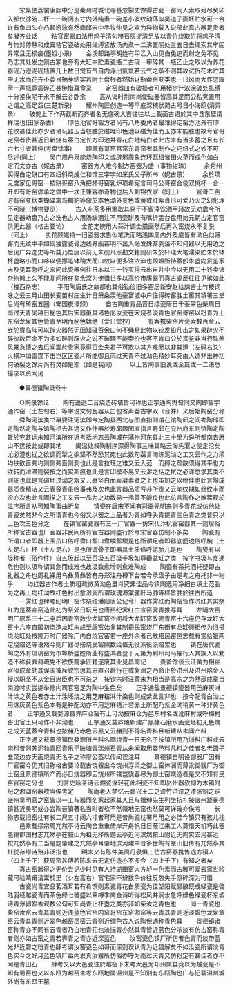 <!-- { "loadSidebar": true } -->
　　宋臬使荔裳康熙中分巡秦州时城北寺基忽裂丈馀得古瓷一窑同人索取殆尽癸卯入都仅馀碗二杯一一碗阔五寸内外纯素一碗差小波纹动荡似吴道子画坯贮水可一合许有鱼四头亦凸起游泳宛然商邱宋中丞牧仲见之欢为异物载入说部此真古器足贵者矣凝齐业话
　　粘官窑器皿法用鸡子清匀糁石灰捉清另放以青竹烧取竹将鸡子清与竹对停熬和成膏粘官瓷破处用绳缚紧放汤内煮一二沸置阴处三五日去绳索其牢固异常且无损痕(墨娥小录)
　　金溪邮路亭胡姓有甲乙入山见白兔追而射之兔不见乃志其处发之则古冢也旁有大缸中贮素瓷瓶二古砚一甲碎其一瓶乙止之取以为养花器砚乃澄泥砚瓶置几上数日觉有气自内浮出氤氲若云气之蒸不测其故试折花木贮其中无水而花卉不萎且抽芽结实若附土盘根者然始讶瓶葢窑变类也一日风雨大作忽霹雳一声瓶竟震碎乙甚惋惜耳食录
　　定窑器皿有破损者可用楮树汁浓涂破处扎缚十分紧俟阴干永不解云谷卧余
　　高从诲时荆南尚使磁器皆高其足而公私竞置用之谓之高足盌(三楚新录)
　　耀州陶匠创造一等平底深椀状简古号日小海鸥(清异录)
　　破惋上下作两截断而齐者名无底碗大吉往往以上截画古语於其中县东壁谓祥瑞也(田家杂古)
　　印色池官哥窑方者尚有八角委角者最难得定窑方池外有印花纹甚佳此亦少者诸玩器玉当较胜於磁唯印色池以磁为佳而玉亦未能胜也故今官哥定窑者贵甚近日新烧有葢白定长方印池并青花白地纯白者此古未有当多蓄之且有长六七寸者甚佳(考盘馀事)
　　印章有哥窑官窑东青窑者其制作之巧纽式之妙不可尽述(同上)
　　吴门周丹泉能烧陶印文或辟邪霾象连环瓦纽皆田火范而成色如白定而文亦古（妮古录）
　　窑器方人难今制方窑器为盛（事物绀珠）
　　余秀州买得白定缾口有四纽斜烧成仁和馆三字字如米氏父子所书（妮古录）
　　余於项元度家见哥窑一枝缾哥窑八角把杯哥窑乳炉项希宪言司马公哥窑合卺双桃杯一合一开即有哥窑盘承之盘中一坎正兼容亦奇物也后人刘锦衣家（同上）
　　官哥二窑时有窑变状类蝴碟禽鸟麟豹等像於本色泑外变色或黄或红紫肖形可爱乃火之幻化理不可晓（博物要览）
　　古人吃茶多用撆取其易干不留滓饮酒用琖故无劝盘今所见定器劝盘乃古之洗也古人用汤缺酒注不用壶缾及有嘴折盂台盘用始元朝古定官窑俱无此器（格古要论）
　　金花定碗用大蒜汁调金描画然后再入窑烧永不复脱（同上）
　　卖花顾媪持一旧瓷器求售似笔洗而略浅四周内外及底皆有泑色似哥窑而无纹中平如砚独露瓷骨边线界画甚明不出入毫发殊非剥落不知何器以无用边之后见广异逸史等所载乃悟唐以前无朱砚凡点勘文籍则研朱於杯琖大笔濡染贮朱於钵杯盏略小而口哆以便掭笔钵稍大而口敛以便多注浓渖也顾媪所持葢卽朱盏向赏鉴家未及见耳急呼之来问此瓷器何往日本以三十钱买得云出自井中今以无用二十钱卖诸杂物摊上久不能复问所在矣余深为惋惜世多以高价市膺器而真古瓷反往往见摈如此（槐西杂志）
　　平阳陶唐氏之故都也其俗勤俭旧多窑居新安赵给誎吉士竹枝词咏之云三月山田长麦苗村庄生计日箫条羡他豪富城中户住得砖窑胜土窖其镇署三堂后尚有砖窑五圈（霁园夜谭録）
　　自古陶重青品晋日缥瓷唐日千莑翠色柴周日雨过天青吴越日秘色其后宋器虽具诸色而汝瓷在宋烧者淡青色官窑哥窑以粉青为上东窑龙泉其色皆青至明而秘色始绝（爱日堂抄）
　　有客携柴窑片瓷索数百金云嵌於胄临阵可以辟火器然无田知磪否余曰何不绳悬此物以铳发铅凡击之如果辟火不碎价数百金不为多如碎则辟火之说不磪理不能索价也客不肯曰公於赏鉴非当行殊煞风景急懐之去后闻鬻於贵家竟得百金夫君子可欺以其方难罔以非其道（左码右爻）火横冲如雷霆下击岂区区瓷片所能御且雨过天青不过泑色精妙耳究由人造非出神功何破裂之馀片尚有灵如是耶（如是我闻）
　　以上皆陶事旧说或全篇或一二语悉撮录以资闻见

　　●景德镇陶录卷十

　　○陶录馀论
　　陶有遥逃二音烧造砖埴皆可称也正字通陶舆匋同又陶即窑字通作窑（土左匋右）等字说文匋瓦器从缶包省声葢古字双（音并）义后始陶窑分称
　　舜陶河滨类书纂要注河滨即今定陶县西北与图直指则谓在馆陶邱之间考陶邱即定陶然定陶与馆陶相去甚远又作什器於寿邱舆图直指言寿邱在兖州府东则馆陶定陶皆於兖甚远未知河滨所在近考括地志云陶城在蒲州河东县北三十里为舜所都南去厯山不远按此或即其地
　　闽温处叔陶制序深得陶事三味其略云淘先濯之使定沦矣尤必澄也扰之欲调而掣之欲坚不然恐其宛也此数句葢言淘练泥泑之工又云作之力须均扶欲啬弗圴则侧弗啬则泐也此是言拉珏之难又云入范　而搏之疏数须得其平也力欲转而滑滞则裂按之而实斯痕也此是言印模不易又云澣之括之拭之必详悉求其类不则疵也此是言碹坯过泑之艰又云裹坚白而表凝素者之上也虽加之以绘佳也此言陶成器质贵精洁又云表容青虽绘事弗及次也此言器品质亏非所贵又云笔纹期如丝纹丰而沴亦次也此言画描之工又云一品为之功数易一弗善不能良也此总言陶作之难葢观於温序所言从可知陶事曲折矣
　　镇瓷在唐宋不闻有彩器元明来则多青花或仿他处青瓷矣然非今之所谓青也今俗又以器之上品者为青如呼头青提青三色青之类昔只以上色次三色分之
　　在镇官窑瓷器有三一厂官器一仿宋代汴杭官窑器其一则居俗所称官古器也厂官器非民间所有官古器则盛行於今宋官器仿制不多矣
　　陶瓷有所谓口者即器上围员口俗呼盘口盌口盘堧盌堧是也所谓足者即器底圈边俗呼椀（土左足右）杯（土左足右）是也所谓骨子即器具土质俗呼泥胎儿是也
　　陶瓷有以圾称者（俗作件）自五圾起以至百圾五百圾千圾如尊罍盆缸之类　按字书圾与岌通危也则以圾称谓其危而成难也故圾数愈增则愈难陶成
　　陶瓷有茶托酒托疑即古礼器之舟也周礼裸用乌彝黄彝皆有舟郑注舟樽下台若今承盘子由是考之舟托非一物乎
　　均红器古作者土质粗疏微黄泑色虽肖究非佳品今镇陶选用净细白填土范胎为之再上均红泑故红色衬出愈滋涧所谓玫瑰海棠骡肝马肺等样皆胜於往古所造
　　一霁红也肆考纪明厂窑作祭红潘阳唐公记今厂器作霁红而陶俗皆作济红其实祭红为是葢宣窑造此初为祭郊日坛用也唐窑纪霁红由宣窑霁青推写耳
　　龙罁大窑明厂原系三十二座后因青窑数少龙缸窑空间将大龙缸窑改砌青窑十六座仍存龙缸大窑十六座自国初烧造龙缸未成至唐窑始复其制搭民窑烧厂东街有龙缸衕相传为旧搭烧龙缸处按隆万时厂器除厂内自烧官窑若十座外余者己散搭民窑邑志载有赏给银两定烧赔造等语然今则厂器尽搭烧民窑照数给值无役派役派赔累也
　　镇在唐代瓷陶之外有琉璃窑为市埠桥盛姓所业有盛鸿者登干元第为利州司马擢行人其族人以勅造不称获罪鸿疏免不欲族裔承匠籍遂废其业见昌南记
　　责备馀谈云汪黄为相宦官邵成章劾其误国被斥钦宗思其忠直召赴行在或复沮之乃命止於洪州及洪州陷金人授以职坚不从金日忠臣也不可杀之　按钦宗时汪黄未为相当是高宗之为然邵成章当南渡吋实尝提举修内司官窑足为陶中生色矣
　　正字通载景德镇瓷器用苎麻灰淋汁涂之黄色者赤土汁涂坯烧之用芝麻秸淋汁染色则成紫此言非也　按今配青白泑止用炼灰黄色紫色本有是种配泑亦不用芝麻秸汁若赤土所配乃紫金泑稍黄一种非黄色者
　　正字通又载婺源县界麻仓窑有土可泑按麻仓为邑东村名或讹麻村或呼梅村窑出官土只可作不非泑也
　　正字通又载庐陵新建产黑赭石磨水画瓷坯初无色烧之成天蓝葢今青料也按赭乃赤色云黑又云赭则不得名青料且新建从未闻产料
　　正字通又载景德镇取婺源所产料名画烧青一日无名子按镇所用乃浙料广料或云南料昔则苏泥勃青回青乐平陂塘青瑞州石青从未闻取用婺邑料凡料之佳者名老圆子韭菜边亦无画烧青无名子之称廖公葢以传闻误注耳
　　景德镇自明设御器厂因有厂官窑今仍其旧称格古要论载古饶器出今饶州浮梁之御土窑体润而薄讹御器厂为御土窑且景德镇所产而必日烧器即云饶州所辖岂饶器尽为御土窑烧造者是又不知有民窑官窑之分也
　　刘言史咏茶诗云湘瓷浮轻花此相瓷不知即岳州器欤抑为木镇附纪之湘湖窑器欤当俟考定
　　陶庵老人梦忆云嘉兴王二之漆竹洪漆之漆张铜之铜嶶州吴明官之窑皆以一工与器而名家起家其人且与搢绅先生列坐抗礼按嶶州距景德镇甚近吴明或亦尝陶吾镇著名当时者欤不然嶶地无窑也然莫可详磪亦俟考
　　长物志载旧窑枕有长二尺五寸阔六寸者可用是昔尚瓷枕署月用之必佳今镇只有孩儿枕
　　邑乘载缪宗周兀然亭诗云陶舍重重倚岸开舟帆日日蔽江来工人莫惜天机巧此器能输郡国材志兀然亭在鞍山为祖无择所题云亭近河滨然鞍山附近无陶实去河甚远　按兀然亭有二当是题肇建之兀然亭耳肇地滨河建中昔多世陶有峯山旧传有兀然亭其址犹存缪诗殆非泛指也
　　明末又有陈仲美周丹泉俱工仿古窑器携售远方镇人（四上千下）获周窑甚傅若陈来去无定仿造亦不多今（四上千下）有知之者矣
　　真古窑器得之无价尝记少时见有人持湖田窑大方垆一色素而古雅可爱云家世珍藏可验睛甫请鬻於里（シ左亯右）富宅家不辨数争价往反忽失手堕碎深为可惜
　　古瓷尚青宜品茗酒耳若有肴馔则素瓷青花白质瓷为佳邹阳赋醪酿既成緑瓷是晵陆羽经越瓷青而茶色绿七晵盛以翠樽季南金诗听得松风并涧水急呼缥色绿瓷杯东坡诗青浮卵盌香观数公句可知尚青止杯盏之类亦非如柴汝之青色也
　　同一青瓷也柴窑汝窑云青其青则近浅蓝色官窑内窑哥窑东窑湘窑等云青其青则近淡碧色龙泉章窑云青其青则近翠色越窑岳窑云青则近缥色古人说陶但通称青色耳
　　景德镇诸窑称青亦不同有云青者乃白地青花也淡描青亦然其青皆近蓝色分浓淡有仿古窑称青者则亦如古窑之青若霁青之青亦近深蓝色
　　汝窑瓷色镇厂所仿者色青而淡带蓝光非近碧之粉青也肆考谓汝窑瓷色如哥而深则误认青为近碧解矣不如汝瓷所谓淡青色实今之好月蓝色镇厂葢内发真汝器所仿俗亦呼为雨过天青又仿粉定有甚佳者亦不闻是青田石
　　肆考又以大邑瓷注於越窑下未考大邑为邛州属县竞以为越瓷是不知有蜀窑也又以东瓯为越窑未考东瓯地属温州是不知别有东瓯陶也广与记载温州城外尚有东瓯王墓

